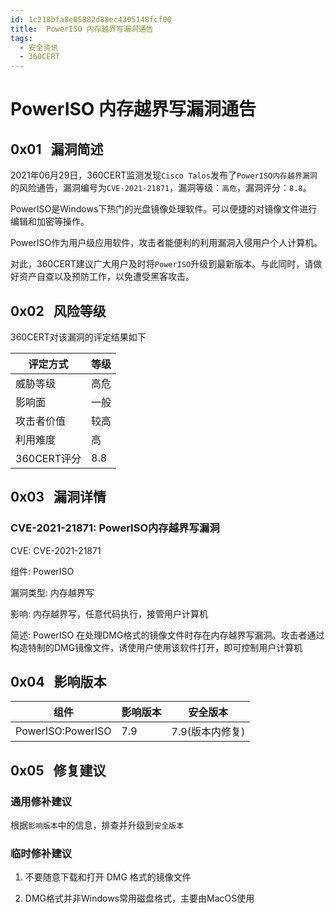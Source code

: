 ```yaml
---
id: 1c218bfa8e05882d88ec4305148fcf00
title:  PowerISO 内存越界写漏洞通告
tags: 
  - 安全资讯
  - 360CERT
---
```


#  PowerISO 内存越界写漏洞通告

 0x01   漏洞简述
------------


2021年06月29日，360CERT监测发现`Cisco Talos`发布了`PowerISO内存越界漏洞`的风险通告，漏洞编号为`CVE-2021-21871`，漏洞等级：`高危`，漏洞评分：`8.8`。

PowerISO是Windows下热门的光盘镜像处理软件。可以便捷的对镜像文件进行编辑和加密等操作。

PowerISO作为用户级应用软件，攻击者能便利的利用漏洞入侵用户个人计算机。

对此，360CERT建议广大用户及时将`PowerISO`升级到最新版本。与此同时，请做好资产自查以及预防工作，以免遭受黑客攻击。

 0x02   风险等级
------------

360CERT对该漏洞的评定结果如下



| 评定方式 | 等级 |
| --- | --- |
| 威胁等级 | 高危 |
| 影响面 | 一般 |
| 攻击者价值 | 较高 |
| 利用难度 | 高 |
| 360CERT评分 | 8.8 |

 0x03   漏洞详情
------------

### CVE-2021-21871: PowerISO内存越界写漏洞

CVE: CVE-2021-21871

组件: PowerISO

漏洞类型: 内存越界写

影响: 内存越界写，任意代码执行，接管用户计算机

简述: PowerISO 在处理DMG格式的镜像文件时存在内存越界写漏洞。攻击者通过构造特制的DMG镜像文件，诱使用户使用该软件打开，即可控制用户计算机

 0x04   影响版本
------------



| 组件 | 影响版本 | 安全版本 |
| --- | --- | --- |
| PowerISO:PowerISO | 7.9 | 7.9(版本内修复) |

 0x05   修复建议
------------

### 通用修补建议

根据`影响版本`中的信息，排查并升级到`安全版本`

### 临时修补建议

1. 不要随意下载和打开 DMG 格式的镜像文件

2. DMG格式并非Windows常用磁盘格式，主要由MacOS使用

